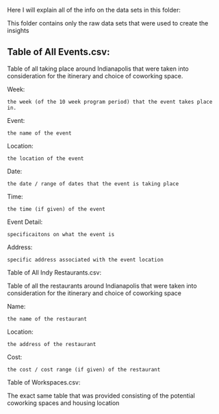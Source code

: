Here I will explain all of the info on the data sets in this folder:

This folder contains only the raw data sets that were used to create the insights
 
 
## Table of All Events.csv:

  Table of all taking place around Indianapolis that were taken into consideration for the itinerary and choice of coworking space.
  
  Week:
  
    the week (of the 10 week program period) that the event takes place in.
    
  Event:
  
    the name of the event
    
  Location:
  
    the location of the event
    
  Date:
  
    the date / range of dates that the event is taking place
    
  Time:
  
    the time (if given) of the event
    
  Event Detail:
  
    specificaitons on what the event is
    
  Address:
  
    specific address associated with the event location



Table of All Indy Restaurants.csv:

  Table of all the restaurants around Indianapolis that were taken into consideration for the itinerary and choice of coworking space
  
  Name:
  
    the name of the restaurant
    
  Location:
  
    the address of the restaurant
    
  Cost:
  
    the cost / cost range (if given) of the restaurant
    
    
    
Table of Workspaces.csv:

  The exact same table that was provided consisting of the potential coworking spaces and housing location

